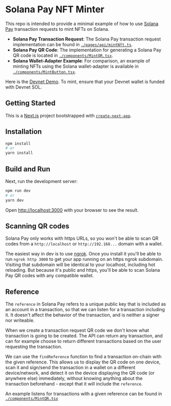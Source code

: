 # Solana Pay NFT Minter

This repo is intended to provide a minimal example of how to use [Solana Pay](https://docs.solanapay.com/) transaction requests to mint NFTs on Solana.

- **Solana Pay Transaction Request**: The Solana Pay transaction request implementation can be found in [`./pages/api/mintNft.ts`](./pages/api/mintNft.ts).
- **Solana Pay QR Code**: The implementation for generating a Solana Pay QR code is located in [`./components/MintQR.tsx`](./components/MintQR.tsx).
- **Solana Wallet-Adapter Example**: For comparison, an example of minting NFTs using the Solana wallet-adapter is available in [`./components/MintButton.tsx`](./components/MintButton.tsx).

Here is the [Devnet Demo](https://solana-pay-nft-minter.vercel.app/). To mint, ensure that your Devnet wallet is funded with Devnet SOL.

## Getting Started

This is a [Next.js](https://nextjs.org/) project bootstrapped with [`create-next-app`](https://github.com/vercel/next.js/tree/canary/packages/create-next-app).

## Installation

```bash
npm install
# or
yarn install
```

## Build and Run

Next, run the development server:

```bash
npm run dev
# or
yarn dev
```

Open [http://localhost:3000](http://localhost:3000) with your browser to see the result.

## Scanning QR codes

Solana Pay only works with https URLs, so you won't be able to scan QR codes from a `http://localhost` or `http://192.168...` domain with a wallet.

The easiest way in dev is to use [ngrok](https://ngrok.com). Once you install it you'll be able to run `ngrok http 3000` to get your app running on an https ngrok subdomain. Visiting that subdomain will be identical to your localhost, including hot reloading. But because it's public and https, you'll be able to scan Solana Pay QR codes with any compatible wallet.

## Reference

The `reference` in Solana Pay refers to a unique public key that is included as an account in a transaction, so that we can listen for a transaction including it. It doesn't affect the behavior of the transaction, and is neither a signer nor writeable.

When we create a transaction request QR code we don't know what transaction is going to be created. The API can return any transaction, and can for example choose to return different transactions based on the user requesting the transaction.

We can use the `findReference` function to find a transaction on-chain with the given reference. This allows us to display the QR code on one device, scan it and sign/send the transaction in a wallet on a different device/network, and detect it on the device displaying the QR code (or anywhere else) immediately, without knowing anything about the transaction beforehand - except that it will include the `reference`.

An example listens for transactions with a given reference can be found in [`./components/MintQR.tsx`](./components/MintQR.)
